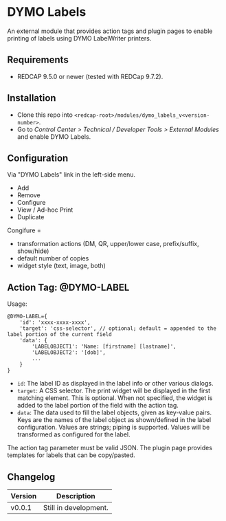# DYMO Labels

An external module that provides action tags and plugin pages to enable printing of labels using DYMO LabelWriter printers.

## Requirements

- REDCAP 9.5.0 or newer (tested with REDCap 9.7.2).

## Installation

- Clone this repo into `<redcap-root>/modules/dymo_labels_v<version-number>`.
- Go to _Control Center > Technical / Developer Tools > External Modules_ and enable DYMO Labels.

## Configuration

Via "DYMO Labels" link in the left-side menu.

- Add
- Remove
- Configure
- View / Ad-hoc Print
- Duplicate

Congifure =

- transformation actions (DM, QR, upper/lower case, prefix/suffix, show/hide)
- default number of copies
- widget style (text, image, both)

## Action Tag: @DYMO-LABEL

Usage:

```JS
@DYMO-LABEL={
    'id': 'xxxx-xxxx-xxxx',
    'target': 'css-selector', // optional; default = appended to the label portion of the current field
    'data': {
        'LABELOBJECT1': 'Name: [firstname] [lastname]',
        'LABELOBJECT2': '[dob]',
        ...
    }
}
```

- `id`: The label ID as displayed in the label info or other various dialogs.
- `target`: A CSS selector. The print widget will be displayed in the first matching element. This is optional. When not specified, the widget is added to the label portion of the field with the action tag.
- `data`: The data used to fill the label objects, given as key-value pairs. Keys are the names of the label object as shown/defined in the label configuration. Values are strings; piping is supported. Values will be transformed as configured for the label.

The action tag parameter must be valid JSON. The plugin page provides templates for labels that can be copy/pasted.

## Changelog

Version | Description
------- | -----------------------
v0.0.1  | Still in development.
